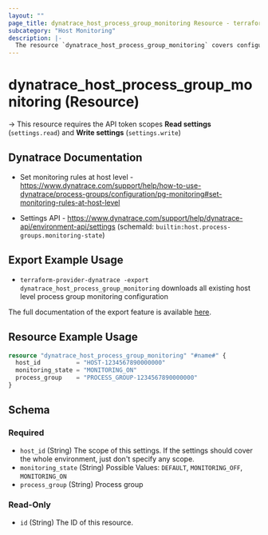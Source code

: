 ```yaml
---
layout: ""
page_title: dynatrace_host_process_group_monitoring Resource - terraform-provider-dynatrace"
subcategory: "Host Monitoring"
description: |-
  The resource `dynatrace_host_process_group_monitoring` covers configuration of host level process group monitoring rules
---
```


# dynatrace_host_process_group_monitoring (Resource)

-> This resource requires the API token scopes **Read settings** (`settings.read`) and **Write settings** (`settings.write`)

## Dynatrace Documentation

- Set monitoring rules at host level - https://www.dynatrace.com/support/help/how-to-use-dynatrace/process-groups/configuration/pg-monitoring#set-monitoring-rules-at-host-level

- Settings API - https://www.dynatrace.com/support/help/dynatrace-api/environment-api/settings (schemaId: `builtin:host.process-groups.monitoring-state`)

## Export Example Usage

- `terraform-provider-dynatrace -export dynatrace_host_process_group_monitoring` downloads all existing host level process group monitoring configuration

The full documentation of the export feature is available [here](https://dt-url.net/h203qmc).

## Resource Example Usage

```terraform
resource "dynatrace_host_process_group_monitoring" "#name#" {
  host_id          = "HOST-1234567890000000"
  monitoring_state = "MONITORING_ON"
  process_group    = "PROCESS_GROUP-1234567890000000"
}
```

<!-- schema generated by tfplugindocs -->
## Schema

### Required

- `host_id` (String) The scope of this settings. If the settings should cover the whole environment, just don't specify any scope.
- `monitoring_state` (String) Possible Values: `DEFAULT`, `MONITORING_OFF`, `MONITORING_ON`
- `process_group` (String) Process group

### Read-Only

- `id` (String) The ID of this resource.
 